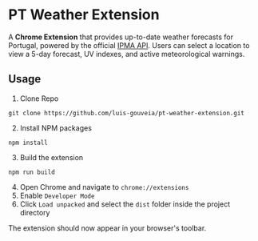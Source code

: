 # PT Weather Extension
A **Chrome Extension** that provides up-to-date weather forecasts for Portugal, powered by the official [IPMA API](https://api.ipma.pt). Users can select a location to view a 5-day forecast, UV indexes, and active meteorological warnings.

## Usage
1. Clone Repo
```
git clone https://github.com/luis-gouveia/pt-weather-extension.git
```
2. Install NPM packages
```
npm install
```
3. Build the extension
```
npm run build
```
4. Open Chrome and navigate to `chrome://extensions`
5. Enable `Developer Mode`
6. Click `Load unpacked` and select the `dist` folder inside the project directory

The extension should now appear in your browser's toolbar.


